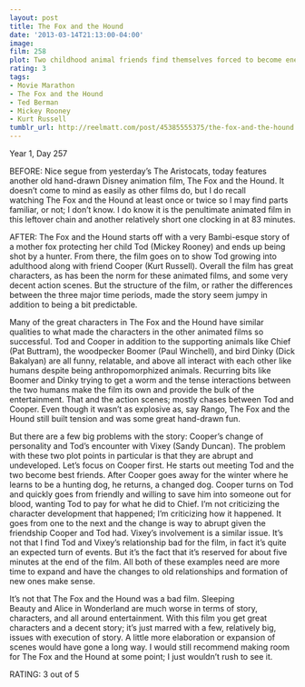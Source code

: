 ```yaml
---
layout: post
title: The Fox and the Hound
date: '2013-03-14T21:13:00-04:00'
image: 
film: 258
plot: Two childhood animal friends find themselves forced to become enemies.
rating: 3
tags:
- Movie Marathon
- The Fox and the Hound
- Ted Berman
- Mickey Rooney
- Kurt Russell
tumblr_url: http://reelmatt.com/post/45385555375/the-fox-and-the-hound
---
```


Year 1, Day 257

BEFORE: Nice segue from yesterday’s The Aristocats, today features another old hand-drawn Disney animation film, The Fox and the Hound. It doesn’t come to mind as easily as other films do, but I do recall watching The Fox and the Hound at least once or twice so I may find parts familiar, or not; I don’t know. I do know it is the penultimate animated film in this leftover chain and another relatively short one clocking in at 83 minutes.

AFTER: The Fox and the Hound starts off with a very Bambi-esque story of a mother fox protecting her child Tod (Mickey Rooney) and ends up being shot by a hunter. From there, the film goes on to show Tod growing into adulthood along with friend Cooper (Kurt Russell). Overall the film has great characters, as has been the norm for these animated films, and some very decent action scenes. But the structure of the film, or rather the differences between the three major time periods, made the story seem jumpy in addition to being a bit predictable.

Many of the great characters in The Fox and the Hound have similar qualities to what made the characters in the other animated films so successful. Tod and Cooper in addition to the supporting animals like Chief (Pat Buttram), the woodpecker Boomer (Paul Winchell), and bird Dinky (Dick Bakalyan) are all funny, relatable, and above all interact with each other like humans despite being anthropomorphized animals. Recurring bits like Boomer and Dinky trying to get a worm and the tense interactions between the two humans make the film its own and provide the bulk of the entertainment. That and the action scenes; mostly chases between Tod and Cooper. Even though it wasn’t as explosive as, say Rango, The Fox and the Hound still built tension and was some great hand-drawn fun.

But there are a few big problems with the story: Cooper’s change of personality and Tod’s encounter with Vixey (Sandy Duncan). The problem with these two plot points in particular is that they are abrupt and undeveloped. Let’s focus on Cooper first. He starts out meeting Tod and the two become best friends. After Cooper goes away for the winter where he learns to be a hunting dog, he returns, a changed dog. Cooper turns on Tod and quickly goes from friendly and willing to save him into someone out for blood, wanting Tod to pay for what he did to Chief. I’m not criticizing the character development that happened; I’m criticizing how it happened. It goes from one to the next and the change is way to abrupt given the friendship Cooper and Tod had. Vixey’s involvement is a similar issue. It’s not that I find Tod and Vixey’s relationship bad for the film, in fact it’s quite an expected turn of events. But it’s the fact that it’s reserved for about five minutes at the end of the film. All both of these examples need are more time to expand and have the changes to old relationships and formation of new ones make sense.

It’s not that The Fox and the Hound was a bad film. Sleeping Beauty and Alice in Wonderland are much worse in terms of story, characters, and all around entertainment. With this film you get great characters and a decent story; it’s just marred with a few, relatively big, issues with execution of story. A little more elaboration or expansion of scenes would have gone a long way. I would still recommend making room for The Fox and the Hound at some point; I just wouldn’t rush to see it.

RATING: 3 out of 5
